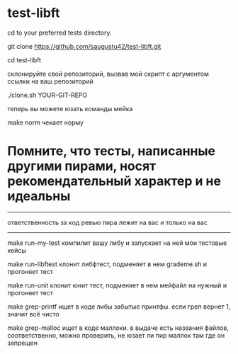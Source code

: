 # test-libft

cd to your preferred tests directory. 

git clone https://github.com/saugustu42/test-libft.git

cd test-libft

склонируйте свой репозиторий, вызвав мой скрипт с аргументом ссылки на ваш репозиторий

./clone.sh YOUR-GIT-REPO

теперь вы можете юзать команды мейка

make norm
чекает норму

# Помните, что тесты, написанные другими пирами, носят рекомендательный характер и не идеальны
_______________________________________________________________
ответственность за код ревью пира лежит на вас и только на вас
_______________________________________________________________

make run-my-test
компилит вашу либу и запускает на ней мои тестовые кейсы

make run-libftest
клонит либфтест, подменяет в нем grademe.sh и прогоняет тест

make run-unit
клонит юнит тест, подменяет в нем мейфайл на нужный и прогоняет тест

make grep-printf
ищет в коде либы забытые принтфы. если греп вернет 1, значит всё чисто

make grep-malloc
ищет в коде маллоки. в выдаче есть названия файлов, соответственно, можно проверить, не юзает ли пир маллок там где он запрещен
